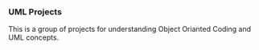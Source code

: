 ### UML Projects
This is a group of projects for understanding Object Orianted Coding and UML concepts.